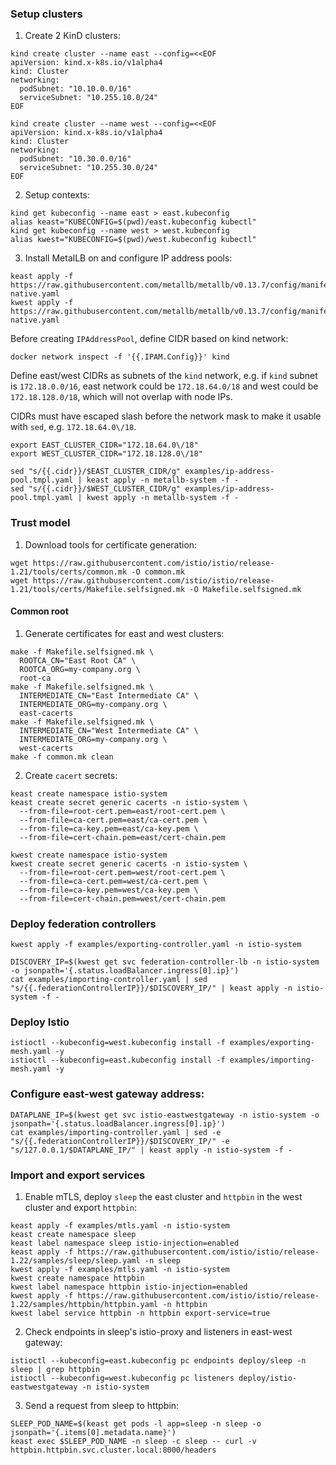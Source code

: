 ### Setup clusters

1. Create 2 KinD clusters:
```shell
kind create cluster --name east --config=<<EOF
apiVersion: kind.x-k8s.io/v1alpha4
kind: Cluster
networking:
  podSubnet: "10.10.0.0/16"
  serviceSubnet: "10.255.10.0/24"
EOF
```
```shell
kind create cluster --name west --config=<<EOF
apiVersion: kind.x-k8s.io/v1alpha4
kind: Cluster
networking:
  podSubnet: "10.30.0.0/16"
  serviceSubnet: "10.255.30.0/24"
EOF
```

2. Setup contexts:
```shell
kind get kubeconfig --name east > east.kubeconfig
alias keast="KUBECONFIG=$(pwd)/east.kubeconfig kubectl"
kind get kubeconfig --name west > west.kubeconfig
alias kwest="KUBECONFIG=$(pwd)/west.kubeconfig kubectl"
```

3. Install MetalLB on and configure IP address pools:
```shell
keast apply -f https://raw.githubusercontent.com/metallb/metallb/v0.13.7/config/manifests/metallb-native.yaml
kwest apply -f https://raw.githubusercontent.com/metallb/metallb/v0.13.7/config/manifests/metallb-native.yaml
```
Before creating `IPAddressPool`, define CIDR based on kind network:
```shell
docker network inspect -f '{{.IPAM.Config}}' kind
```
Define east/west CIDRs as subnets of the `kind` network, e.g. if `kind` subnet is `172.18.0.0/16`,
east network could be `172.18.64.0/18` and west could be `172.18.128.0/18`, which will not overlap with node IPs.

CIDRs must have escaped slash before the network mask to make it usable with `sed`, e.g. `172.18.64.0\/18`.
```shell
export EAST_CLUSTER_CIDR="172.18.64.0\/18"
export WEST_CLUSTER_CIDR="172.18.128.0\/18"
```
```shell
sed "s/{{.cidr}}/$EAST_CLUSTER_CIDR/g" examples/ip-address-pool.tmpl.yaml | keast apply -n metallb-system -f -
sed "s/{{.cidr}}/$WEST_CLUSTER_CIDR/g" examples/ip-address-pool.tmpl.yaml | kwest apply -n metallb-system -f -
```

### Trust model

1. Download tools for certificate generation:
```shell
wget https://raw.githubusercontent.com/istio/istio/release-1.21/tools/certs/common.mk -O common.mk
wget https://raw.githubusercontent.com/istio/istio/release-1.21/tools/certs/Makefile.selfsigned.mk -O Makefile.selfsigned.mk
```

#### Common root

1. Generate certificates for east and west clusters:
```shell
make -f Makefile.selfsigned.mk \
  ROOTCA_CN="East Root CA" \
  ROOTCA_ORG=my-company.org \
  root-ca
make -f Makefile.selfsigned.mk \
  INTERMEDIATE_CN="East Intermediate CA" \
  INTERMEDIATE_ORG=my-company.org \
  east-cacerts
make -f Makefile.selfsigned.mk \
  INTERMEDIATE_CN="West Intermediate CA" \
  INTERMEDIATE_ORG=my-company.org \
  west-cacerts
make -f common.mk clean
```

2. Create `cacert` secrets:
```shell
keast create namespace istio-system
keast create secret generic cacerts -n istio-system \
  --from-file=root-cert.pem=east/root-cert.pem \
  --from-file=ca-cert.pem=east/ca-cert.pem \
  --from-file=ca-key.pem=east/ca-key.pem \
  --from-file=cert-chain.pem=east/cert-chain.pem
```
```shell
kwest create namespace istio-system
kwest create secret generic cacerts -n istio-system \
  --from-file=root-cert.pem=west/root-cert.pem \
  --from-file=ca-cert.pem=west/ca-cert.pem \
  --from-file=ca-key.pem=west/ca-key.pem \
  --from-file=cert-chain.pem=west/cert-chain.pem
```

### Deploy federation controllers
```shell
kwest apply -f examples/exporting-controller.yaml -n istio-system
```
```shell
DISCOVERY_IP=$(kwest get svc federation-controller-lb -n istio-system -o jsonpath='{.status.loadBalancer.ingress[0].ip}')
cat examples/importing-controller.yaml | sed "s/{{.federationControllerIP}}/$DISCOVERY_IP/" | keast apply -n istio-system -f -
```

### Deploy Istio
```shell
istioctl --kubeconfig=west.kubeconfig install -f examples/exporting-mesh.yaml -y
istioctl --kubeconfig=east.kubeconfig install -f examples/importing-mesh.yaml -y
```

### Configure east-west gateway address:
```shell
DATAPLANE_IP=$(kwest get svc istio-eastwestgateway -n istio-system -o jsonpath='{.status.loadBalancer.ingress[0].ip}')
cat examples/importing-controller.yaml | sed -e "s/{{.federationControllerIP}}/$DISCOVERY_IP/" -e "s/127.0.0.1/$DATAPLANE_IP/" | keast apply -n istio-system -f -
```

### Import and export services

1. Enable mTLS, deploy `sleep` the east cluster and `httpbin` in the west cluster and export `httpbin`:
```shell
keast apply -f examples/mtls.yaml -n istio-system
keast create namespace sleep
keast label namespace sleep istio-injection=enabled
keast apply -f https://raw.githubusercontent.com/istio/istio/release-1.22/samples/sleep/sleep.yaml -n sleep
kwest apply -f examples/mtls.yaml -n istio-system
kwest create namespace httpbin
kwest label namespace httpbin istio-injection=enabled
kwest apply -f https://raw.githubusercontent.com/istio/istio/release-1.22/samples/httpbin/httpbin.yaml -n httpbin
kwest label service httpbin -n httpbin export-service=true
```

2. Check endpoints in sleep's istio-proxy and listeners in east-west gateway:
```shell
istioctl --kubeconfig=east.kubeconfig pc endpoints deploy/sleep -n sleep | grep httpbin
istioctl --kubeconfig=west.kubeconfig pc listeners deploy/istio-eastwestgateway -n istio-system
```

3. Send a request from sleep to httpbin:
```shell
SLEEP_POD_NAME=$(keast get pods -l app=sleep -n sleep -o jsonpath='{.items[0].metadata.name}')
keast exec $SLEEP_POD_NAME -n sleep -c sleep -- curl -v httpbin.httpbin.svc.cluster.local:8000/headers
```

